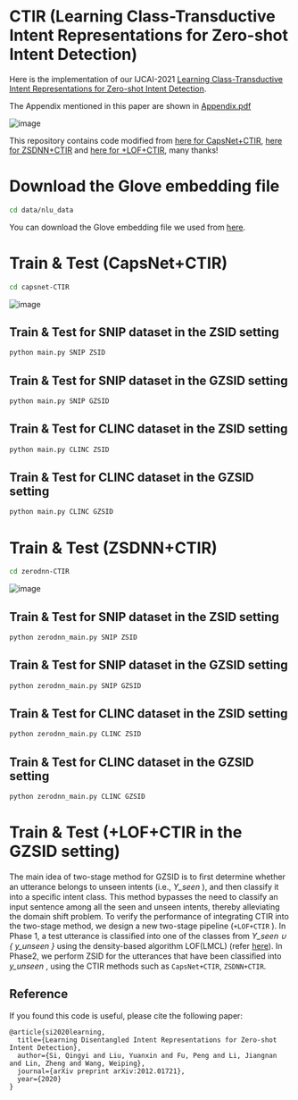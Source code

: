 # CTIR (Learning Class-Transductive Intent Representations for Zero-shot Intent Detection)
Here is the implementation of our IJCAI-2021 [Learning Class-Transductive Intent Representations for Zero-shot Intent Detection](https://arxiv.org/pdf/2012.01721.pdf).  

The Appendix mentioned in this paper are shown in [Appendix.pdf](https://github.com/PhoebusSi/CTIR/blob/master/Appendix.pdf)

![image](https://github.com/PhoebusSi/CTIR/blob/main/model.jpg)

This repository contains code modified from [here for CapsNet+CTIR](https://github.com/nhhoang96/ZeroShotCapsule-PyTorch-), [here for ZSDNN+CTIR](https://github.com/xuandif-cmu/Zero-shot-DNN) and [here for +LOF+CTIR](https://github.com/thuiar/DeepUnkID), many thanks!
# Download the Glove embedding file
```bash
cd data/nlu_data
```
You can download the Glove embedding file we used from [here](https://drive.google.com/file/d/1Qqy_HnymjakddEUgWxoYQm74VKLWeOON/view?usp=sharing). 
# Train & Test (CapsNet+CTIR)
```bash
cd capsnet-CTIR
```
![image](https://github.com/PhoebusSi/CTIR/blob/main/hyperparameter4capsnet%2BCTIR.jpg)
## Train & Test for SNIP dataset in the ZSID setting
```bash
python main.py SNIP ZSID
```
## Train & Test for SNIP dataset in the GZSID setting
```bash
python main.py SNIP GZSID
```
## Train & Test for CLINC dataset in the ZSID setting
```bash
python main.py CLINC ZSID
```
## Train & Test for CLINC dataset in the GZSID setting
```bash
python main.py CLINC GZSID
```
# Train & Test (ZSDNN+CTIR)
```bash
cd zerodnn-CTIR
```
![image](https://github.com/PhoebusSi/CTIR/blob/main/hyperparameter4zeroshotdnn%2BCTIR.jpg)
## Train & Test for SNIP dataset in the ZSID setting
```bash
python zerodnn_main.py SNIP ZSID
```
## Train & Test for SNIP dataset in the GZSID setting
```bash
python zerodnn_main.py SNIP GZSID
```
## Train & Test for CLINC dataset in the ZSID setting
```bash
python zerodnn_main.py CLINC ZSID
```
## Train & Test for CLINC dataset in the GZSID setting
```bash
python zerodnn_main.py CLINC GZSID
```
# Train & Test (+LOF+CTIR in the GZSID setting)
The main idea of two-stage method for GZSID is to ﬁrst determine whether an utterance belongs to unseen intents (i.e., *Y_seen* ), and then classify it into a speciﬁc intent class. This method bypasses the need to classify an input sentence among all the seen and unseen intents, thereby alleviating the domain shift problem. To verify the performance of integrating CTIR into the two-stage method, we design a new two-stage pipeline (`+LOF+CTIR` ). In Phase 1, a test utterance is classiﬁed into one of the classes from *Y_seen ∪ { y_unseen }* using the density-based algorithm LOF(LMCL) (refer [here](https://github.com/thuiar/DeepUnkID)). In Phase2, we perform ZSID for the utterances that have been classiﬁed into *y_unseen* , using the CTIR methods such as `CapsNet+CTIR`, `ZSDNN+CTIR`.

## Reference
If you found this code is useful, please cite the following paper:
```
@article{si2020learning,
  title={Learning Disentangled Intent Representations for Zero-shot Intent Detection},
  author={Si, Qingyi and Liu, Yuanxin and Fu, Peng and Li, Jiangnan and Lin, Zheng and Wang, Weiping},
  journal={arXiv preprint arXiv:2012.01721},
  year={2020}
}
```
